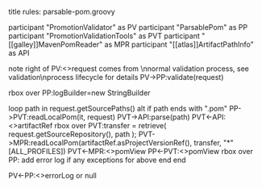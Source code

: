 title rules: parsable-pom.groovy

participant "PromotionValidator" as PV
participant "ParsablePom" as PP
participant "PromotionValidationTools" as PVT
participant "[[galley]]MavenPomReader" as MPR
participant "[[atlas]]ArtifactPathInfo" as API

note right of PV:<<ValidationRequest>>request comes from \nnormal validation process, see validation\nprocess lifecycle for details
PV->PP:validate(request)

rbox over PP:logBuilder=new StringBuilder

loop path in request.getSourcePaths()
alt if path ends with ".pom"
PP->PVT:readLocalPom(it, request)
PVT->API:parse(path)
PVT<-API:<<ArtifactRef>>artifactRef
rbox over PVT:transfer = retrieve( request.getSourceRepository(), path );
PVT->MPR:readLocalPom(artifactRef.asProjectVersionRef(), transfer,  "*"[ALL_PROFILES])
PVT<-MPR:<<MavenPomView>>pomView
PP<-PVT:<<MavenPomView>>pomView
rbox over PP: add error log if any exceptions for above
end
end

PV<-PP:<<String>>errorLog or null